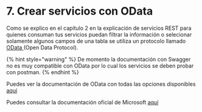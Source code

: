 # 7. Crear servicios con OData

Como se explico en el capítulo 2 en la explicación de servicios REST para quienes consuman tus servicios puedan filtrar la información o selecionar solamente algunos campos de una tabla se utiliza un protocolo llamado [OData ](https://www.odata.org)\(Open Data Protocol\). 

{% hint style="warning" %}
De momento la documentación con Swagger no es muy compatible con OData por lo cual los servicios se deben probar con postman. 
{% endhint %}

Puedes ver la documentación de OData con todas las opciones disponibles [aquí](http://docs.oasis-open.org/odata/odata/v4.01/odata-v4.01-part2-url-conventions.html)

Puedes consultar la documentación oficial de Microsoft [aquí](https://docs.microsoft.com/en-us/odata/webapi/first-odata-api)



